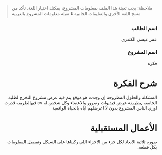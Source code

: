 > ملاحظة: يجب تعبئة هذا الملف بمعلومات المشروع، يمكنك اختيار اللغة. تأكد من مسح اللغة الأخرى والتعليقات الجانبية
> ⬇️ تعبئة معلومات المشروع بالعربية  
<div dir="rtl">

### اسم الطالب
عمر عيسى الكندري

### اسم المشروع
 فكره

# شرح الفكرة
المشكلة والحلول المطروحة إن وجدت
هو موقع يتم فيه عرض مشروع التخرج لطلبة الجامعه ,بطريقة عرض فيديوات وصوور والاعضاء وكل شخص له cv فبهالطريقه قدرت اوري الناس المشروع بدون لا اعرضلهم اياه بالحياة الواقعية

# الأعمال المستقبلية
صوره ثلاثية الابعاد لكل جزء من الاجزاء اللي ركبناها على السيكل وتفصيل المعلومات بكل قطعه.

</div>


